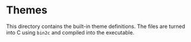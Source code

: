 # Themes

This directory contains the built-in theme definitions.  The files are
turned into C using `bin2c` and compiled into the executable.
